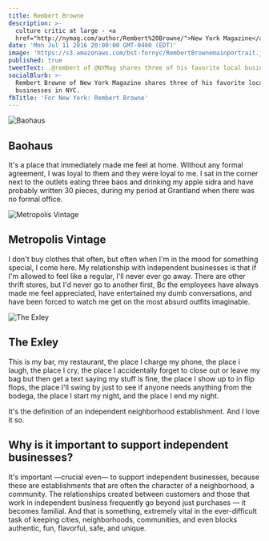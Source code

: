 ```yaml
---
title: Rembert Browne
description: >-
  culture critic at large - <a
  href="http://nymag.com/author/Rembert%20Browne/">New York Magazine</a>
date: 'Mon Jul 11 2016 20:00:00 GMT-0400 (EDT)'
image: 'https://s3.amazonaws.com/bst-fornyc/RembertBrownemainportrait.jpg'
published: true
tweetText: .@rembert of @NYMag shares three of his favorite local businesses in NYC
socialBlurb: >-
  Rembert Browne of New York Magazine shares three of his favorite local
  businesses in NYC.
fbTitle: 'For New York: Rembert Browne'
---
```


![Baohaus](https://s3.amazonaws.com/bst-fornyc/RembertBrowneBaohaus.jpg)

## Baohaus

It's a place that immediately made me feel at home. Without any formal agreement, I was loyal to them and they were loyal to me. I sat in the corner next to the outlets eating three baos and drinking my apple sidra and have probably written 30 pieces, during my period at Grantland when there was no formal office.

![Metropolis Vintage](https://s3.amazonaws.com/bst-fornyc/RembertBrowneMetropolis.jpg)

## Metropolis Vintage

I don't buy clothes that often, but often when I'm in the mood for something special, I come here. My relationship with independent businesses is that if I'm allowed to feel like a regular, I'll never ever go away. There are other thrift stores, but I'd never go to another first, Bc the employees have always made me feel appreciated, have entertained my dumb conversations, and have been forced to watch me get on the most absurd outfits imaginable.

![The Exley](https://s3.amazonaws.com/bst-fornyc/RembertBrowneExley.jpg)

## The Exley

This is my bar, my restaurant, the place I charge my phone, the place i laugh, the place I cry, the place I accidentally forget to close out or leave my bag but then get a text saying my stuff is fine, the place I show up to in flip flops, the place I'll swing by just to see if anyone needs anything from the bodega, the place I start my night, and the place I end my night.

It's the definition of an independent neighborhood establishment. And I love it so.

## Why is it important to support independent businesses?

It's important —crucial even— to support independent businesses, because these are establishments that are often the character of a neighborhood, a community. The relationships created between customers and those that work in independent business frequently go beyond just purchases — it becomes familial. And that is something, extremely vital in the ever-difficult task of keeping cities, neighborhoods, communities, and even blocks authentic, fun, flavorful, safe, and unique.
